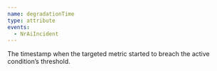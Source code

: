 ```yaml
---
name: degradationTime
type: attribute
events:
  - NrAiIncident
---
```


The timestamp when the targeted metric started to breach the active condition’s threshold.
